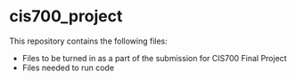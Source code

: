 # cis700_project
This repository contains the following files:
 * Files to be turned in as a part of the submission for CIS700 Final Project
 * Files needed to run code
